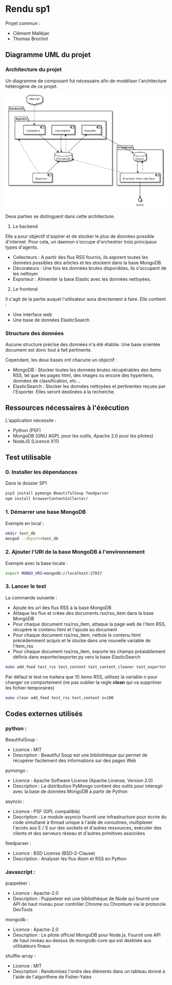 # Rendu sp1

Projet commun :
 - Clément Malléjac
 - Thomas Brochot

## Diagramme UML du projet

### Architecture du projet

Un diagramme de composant fut nécessaire afin de modéliser l'architecture hétérogène de ce projet.

![diagramme de composant](doc/diag_comp.png)

Deux parties se distinguent dans cette architecture.

1) Le backend

Elle a pour objectif d'aspirer et de stocker le plus de données possible d'internet. Pour cela, un daemon s'occupe d'orchestrer trois principaux types d'agents.
  - Collecteurs : A partir des flux RSS fournis, ils aspirent toutes les données possibles des articles et les stockent dans la base MongoDB.
  - Décorateurs : Une fois les données brutes disponibles, ils s'occupent de les nettoyer.
  - Exporteur : Alimenter la base Elastic avec les données nettoyées.

2) Le frontend

Il s'agit de la partie auquel l'utilisateur aura directement à faire. Elle contient :
 - Une interface web
 - Une base de données ElasticSearch

### Structure des données

Aucune structure précise des données n'a été établie. Une base orientée document est donc tout à fait pertinente.

Cependant, les deux bases ont chacune un objectif :
 - MongoDB : Stocker toutes les données brutes récupérables des items RSS, tel que les pages html, des images ou encore des hyperliens, données de classification, etc...
 - ElasticSearch : Stocker les données nettoyées et pertinentes reçues par l'Exporter. Elles seront destinées à la recherche.

## Ressources nécessaires à l'éxécution

L'application nécessite :
 - Python (PSF)
 - MongoDB (GNU AGPL pour les outils, Apache 2.0 pour les pilotes)
 - NodeJS (Licence X11)

## Test utilisable

### 0. Installer les dépendances

Dans le dossier SP1

```bash
pip3 install pymongo BeautifulSoup feedparser
npm install browserContentCollector/
```

### 1. Démarrer une base MongoDB

Exemple en local :

```bash
mkdir test_db
mongod --dbpath=test_db
```

### 2. Ajouter l'URI de la base MongoDB à l'environnement

Exemple avec la base locale :

```bash
export MONGO_URI=mongodb://localhost:27017
```

### 3. Lancer le test

La commande suivante :
- Ajoute les url des flux RSS à la base MongoDB
- Attaque les flux et créee des documents rss/rss_item dans la base MongoDB
- Pour chaque document rss/rss_item, attaque la page web de l'item RSS, récupère le contenu html et l'ajoute au document
- Pour chaque document rss/rss_item, nettoie le contenu html précédemment acquis et le stocke dans une nouvelle variable de l'item_rss
- Pour chaque document rss/rss_item, exporte les champs préalablement définis dans exporter/exporter.py vers la base ElasticSearch

```bash
make add_feed test_rss test_content test_content_cleaner test_exporter
```

Par défaut le test ne traitera que 10 items RSS, utilisez la variable n pour changer ce comportement (ne pas oublier la regle **clean** qui va supprimer les fichier temporaires)

```bash
make clean add_feed test_rss test_content n=100
```


## Codes externes utilisés

### python :

BeautifulSoup :
 - Licence : MIT
 - Description : Beautiful Soup est une bibliothèque qui permet de récupérer facilement des informations sur des pages Web

pymongo : 
 - Licence : Apache Software License (Apache License, Version 2.0)
 - Description : La distribution PyMongo contient des outils pour interagir avec la base de données MongoDB à partir de Python

asyncio : 
 - Licence : PSF (GPL compatible)
 - Description : Le module asyncio fournit une infrastructure pour écrire du code simultané à thread unique à l'aide de coroutines, multiplexer l'accès aux E / S sur des sockets et d'autres ressources, exécuter des clients et des serveurs réseau et d'autres primitives associées

feedparser :
 - Licence : BSD License (BSD-2-Clause)
 - Description : Analyser les flux Atom et RSS en Python

### Javascript :

puppeteer :
 - Licence : Apache-2.0
 - Description : Puppeteer est une bibliothèque de Node qui fournit une API de haut niveau pour contrôler Chrome ou Chromium via le protocole DevTools

mongodb : 
 - Licence : Apache-2.0
 - Description : Le pilote officiel MongoDB pour Node.js. Fournit une API de haut niveau au-dessus de mongodb-core qui est destinée aux utilisateurs finaux

shuffle-array :
  - Licence : MIT
  - Description : Randomisez l'ordre des éléments dans un tableau donné à l'aide de l'algorithme de Fisher-Yates 